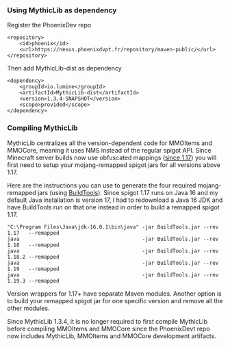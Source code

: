 
### Using MythicLib as dependency
Register the PhoenixDev repo
```
<repository>
    <id>phoenix</id>
    <url>https://nexus.phoenixdvpt.fr/repository/maven-public/</url>
</repository>
```
Then add MythicLib-dist as dependency
```
<dependency>
    <groupId>io.lumine</groupId>
    <artifactId>MythicLib-dist</artifactId>
    <version>1.3.4-SNAPSHOT</version>
    <scope>provided</scope>
</dependency>
```

### Compiling MythicLib
MythicLib centralizes all the version-dependent code for MMOItems and MMOCore, meaning it uses NMS instead of the regular spigot API. Since Minecraft server builds now use obfuscated mappings ([since 1.17](https://www.spigotmc.org/threads/spigot-bungeecord-1-17-1-17-1.510208/)) you will first need to setup your mojang-remapped spigot jars for all versions above 1.17.

Here are the instructions you can use to generate the four required mojang-remapped jars (using [BuildTools](https://www.spigotmc.org/wiki/buildtools/)). Since spigot 1.17 runs on Java 16 and my default Java installation is version 17, I had to redownload a Java 16 JDK and have BuildTools run on that one instead in order to build a remapped spigot 1.17.
```
"C:\Program Files\Java\jdk-16.0.1\bin\java" -jar BuildTools.jar --rev 1.17   --remapped
java                                        -jar BuildTools.jar --rev 1.18   --remapped
java                                        -jar BuildTools.jar --rev 1.18.2 --remapped
java                                        -jar BuildTools.jar --rev 1.19   --remapped
java                                        -jar BuildTools.jar --rev 1.19.3 --remapped
```

Version wrappers for 1.17+ have separate Maven modules. Another option is to build your remapped spigot jar for one specific version and remove all the other modules.

Since MythicLib 1.3.4, it is no longer required to first compile MythicLib before compiling MMOItems and MMOCore since the PhoenixDevt repo now includes MythicLib, MMOItems and MMOCore development artifacts.